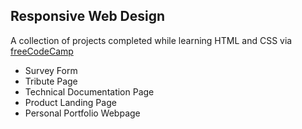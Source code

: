 ## Responsive Web Design
A collection of projects completed while learning HTML and CSS via [freeCodeCamp](https://www.freecodecamp.org/learn/2022/responsive-web-design/)

  - Survey Form
  - Tribute Page
  - Technical Documentation Page
  - Product Landing Page
  - Personal Portfolio Webpage
